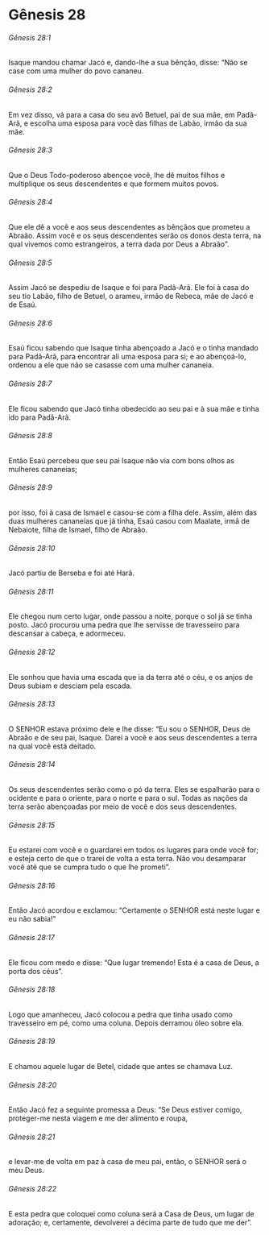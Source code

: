 # Gênesis 28

###### Gênesis 28:1

Isaque mandou chamar Jacó e, dando-lhe a sua bênção, disse: “Não se case com uma mulher do povo cananeu.

###### Gênesis 28:2

Em vez disso, vá para a casa do seu avô Betuel, pai de sua mãe, em Padã-Arã, e escolha uma esposa para você das filhas de Labão, irmão da sua mãe.

###### Gênesis 28:3

Que o Deus Todo-poderoso abençoe você, lhe dê muitos filhos e multiplique os seus descendentes e que formem muitos povos.

###### Gênesis 28:4

Que ele dê a você e aos seus descendentes as bênçãos que prometeu a Abraão. Assim você e os seus descendentes serão os donos desta terra, na qual vivemos como estrangeiros, a terra dada por Deus a Abraão”.

###### Gênesis 28:5

Assim Jacó se despediu de Isaque e foi para Padã-Arã. Ele foi à casa do seu tio Labão, filho de Betuel, o arameu, irmão de Rebeca, mãe de Jacó e de Esaú.

###### Gênesis 28:6

Esaú ficou sabendo que Isaque tinha abençoado a Jacó e o tinha mandado para Padã-Arã, para encontrar ali uma esposa para si; e ao abençoá-lo, ordenou a ele que não se casasse com uma mulher cananeia.

###### Gênesis 28:7

Ele ficou sabendo que Jacó tinha obedecido ao seu pai e à sua mãe e tinha ido para Padã-Arã.

###### Gênesis 28:8

Então Esaú percebeu que seu pai Isaque não via com bons olhos as mulheres cananeias;

###### Gênesis 28:9

por isso, foi à casa de Ismael e casou-se com a filha dele. Assim, além das duas mulheres cananeias que já tinha, Esaú casou com Maalate, irmã de Nebaiote, filha de Ismael, filho de Abraão.

###### Gênesis 28:10

Jacó partiu de Berseba e foi até Harã.

###### Gênesis 28:11

Ele chegou num certo lugar, onde passou a noite, porque o sol já se tinha posto. Jacó procurou uma pedra que lhe servisse de travesseiro para descansar a cabeça, e adormeceu.

###### Gênesis 28:12

Ele sonhou que havia uma escada que ia da terra até o céu, e os anjos de Deus subiam e desciam pela escada.

###### Gênesis 28:13

O SENHOR estava próximo dele e lhe disse: “Eu sou o SENHOR, Deus de Abraão e de seu pai, Isaque. Darei a você e aos seus descendentes a terra na qual você está deitado.

###### Gênesis 28:14

Os seus descendentes serão como o pó da terra. Eles se espalharão para o ocidente e para o oriente, para o norte e para o sul. Todas as nações da terra serão abençoadas por meio de você e dos seus descendentes.

###### Gênesis 28:15

Eu estarei com você e o guardarei em todos os lugares para onde você for; e esteja certo de que o trarei de volta a esta terra. Não vou desamparar você até que se cumpra tudo o que lhe prometi”.

###### Gênesis 28:16

Então Jacó acordou e exclamou: “Certamente o SENHOR está neste lugar e eu não sabia!”

###### Gênesis 28:17

Ele ficou com medo e disse: “Que lugar tremendo! Esta é a casa de Deus, a porta dos céus”.

###### Gênesis 28:18

Logo que amanheceu, Jacó colocou a pedra que tinha usado como travesseiro em pé, como uma coluna. Depois derramou óleo sobre ela.

###### Gênesis 28:19

E chamou aquele lugar de Betel, cidade que antes se chamava Luz.

###### Gênesis 28:20

Então Jacó fez a seguinte promessa a Deus: “Se Deus estiver comigo, proteger-me nesta viagem e me der alimento e roupa,

###### Gênesis 28:21

e levar-me de volta em paz à casa de meu pai, então, o SENHOR será o meu Deus.

###### Gênesis 28:22

E esta pedra que coloquei como coluna será a Casa de Deus, um lugar de adoração; e, certamente, devolverei a décima parte de tudo que me der”.

